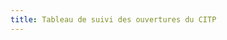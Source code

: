 ```yaml
---
title: Tableau de suivi des ouvertures du CITP
---
```


<div class="container">
  <InventoryAirtable />
</div>
